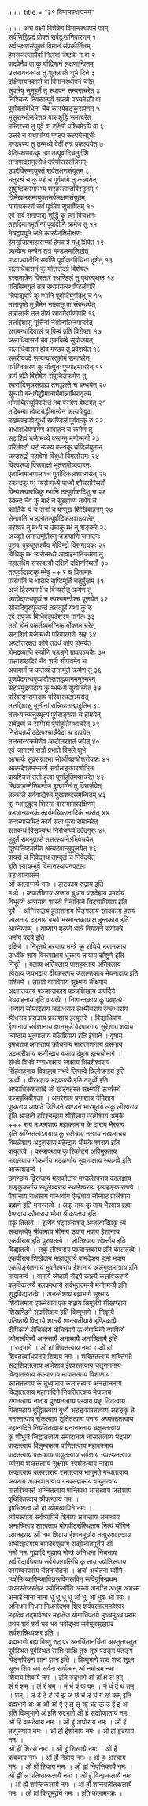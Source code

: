 +++
title = "३९ विमानस्थापनम्"

+++
अथ वक्ष्ये विशेषेण विमानस्थापनं परम्  
सर्वसिद्धिप्रदं प्रोक्तं सर्वदुःखनिवारणम् १  
सर्वलक्षणसंयुक्तं विमानं संप्रकीर्तितम्  
हेमराजतताम्रैर्वा निलया चेष्टके न वा २  
पादपेनैव वा कु र्याद्विमानं लक्षणान्वितम्  
उत्तरायनकाले तु शुक्लपक्षे शुभे दिने ३  
दक्षिणायनकाले वा विमानस्थापनं चरेत्  
सुवारेषु सुमुहूर्ते तु स्थापनं सम्यगाचरेत् ४  
निश्चित्य दिवसात्पूर्वे सप्तमे पञ्चमेऽपि वा  
पूर्वोक्तविधिना चैव कारयेदङ्कुरार्पणम् ५  
भूसुरान्भोजयेत्तत्र वासशुद्धिं समाचरेत्  
मन्दिरस्य तु पूर्वे वा दक्षिणे पश्चिमेऽपि वा ६  
उत्तरे च यथाभोग्यं मण्डपं कल्पयेत्सुधीः  
मण्डपस्य तु तन्मध्ये वेदीं तत्र प्रकल्पयेत् ७  
वेदिलक्षणवत्कृ त्वा तत्पूर्वादिचतुर्दशि  
तन्त्रपादसमुत्सेधं दर्पणोत्तरसन्निभम्  
उपदेविसमायुक्तं सर्वलक्षणसंयुतम् ८  
चतुरश्रं च कु ण्डं च पूर्वभागे तु कल्पयेत्  
सुषुष्टिकरमारभ्य शरहस्तान्तविस्तृतम् ९  
त्रिमेखलसमायुक्तसर्वलक्षणसंयुतम्  
यागोपकरणं सर्वं पूर्वमेव सुभाषितम् १०  
एवं सर्वं समापाद्य शुद्धिं कृ त्वा विचक्षणः  
तत्तद्विमानमूर्तीनां पूर्वादीनि क्रमेण तु ११  
नेत्रद्वययुते जक्षे कारयेदक्षिमोक्षणः  
हेमसूचिप्रभाहाराभ्यां हेमपात्रे मधुं क्षिपेत् १२  
त्र्यम्केन मन्त्रेन तत्र मण्डलमालिखेत्  
मध्वाज्यादीनि सर्वाणि पूर्वोक्तविधिना दृशेत् १३  
जलाधिवासनं कु र्यात्तत्तदग्रे विशेषतः  
हस्तमात्रेण विस्तारं स्थण्डिलं तु पृथक्पृथक् १४  
प्रतिबिम्बयुतं तत्र स्थापयेत्स्थण्डिलोपरि  
त्रिपाद्युपरि कु म्भानि पूर्वादियुगदिक्षु च १५  
तत्तत्पृष्ठे तु हैमेन नालात्तु वा संबन्धयेत्  
तन्नालार्क तत तोयं स्रावयेद्दर्पणोपरि १६  
तत्तद्दिशासु मूर्त्तिनां नेत्रोन्मीलनमाचरेत्  
रक्षाबन्धादिवासं च बिम्बं प्रति विशेषतः १७  
जलाधिवासनं चैव एकबिम्बे सुयोजयेत्  
जलाधिवासनं ह्येवं मण्डपं तु प्रवेशयेत् १८  
समरीयपदे सम्यग्वास्तुहोमं समाचरेत्  
पर्यग्निकरणं कु र्यात्पुनः पुण्याहमाचरेत् १९  
कर्मं प्रति विशेषेण संपूजितक्रमेण तु  
स्वर्णादिसूत्रसंग्राह्य तत्तद्धस्ते च बन्धयेत् २०  
सूच्यग्रे बन्धयेद्धीमान्गर्भमालाभिरावृतम्  
भोमाब्दिस्थूपिपर्यन्तं नव वस्त्रेण वेष्टयेत् २१  
तद्बिम्बा त्वेष्टयेद्धीमान्येनं कल्पयेद्धृदा  
मखमण्डपवेद्यूर्ध्वे स्थण्डिलं पूर्ववत्कु रु २२  
अधाराधेयमार्गेण आवाहनं च क्रमेण तु  
सदाशिवं यजेन्मध्ये वसान्तु मनोन्मनी २३  
परितोष्टौ घटं न्यस्य वस्त्रकू र्चादिसंयुतान्  
चण्डरुद्रो महावेगो विबुधो विमलोत्तमः २४  
विश्वरूपो विरूपाक्षो भूतरूपोव्यवाहनः  
एतान्विमानपालाश्च पूर्वादिकलशान्न्यसेत् २५  
स्कन्दकु म्भं न्यसेन्मध्ये पाध्वौ शौचसंस्थितौ  
विन्यस्त्वावधिकु म्भानि तत्पूर्वाष्टदिक्षु च २६  
स्कन्द चैव कु मारं च सुब्रह्मण्यं तथैव च  
कार्तिके यं च सेनां च षण्मुखं शिखिवाहनम् २७  
सेनापतिं च इत्येतत्पूर्वादिकलशान्न्यसेत्  
महेश्वरं तु मध्ये च उमाकु म्भं तु शङ्करे २८  
अच्युते अनन्तमूर्तिस्तु चक्रपाणि जनार्दनः  
पुरुषः पुरुष्टुतश्चैव गोविन्दो वित्तनायकः २९  
विधिकु म्भं न्यसेन्मध्ये आवाहनादिक्रमेण तु  
महालक्ष्मि सरस्वत्यौ दक्षिणे दक्षिणस्थितौ ३०  
तत्पूर्वाद्यष्टकु म्भेषु ++ रं च पितामहः  
प्रजापतिं च धातारं सृष्टिमूर्तिं चतुर्मुखम् ३१  
अजं हिरण्यगर्भं च विन्यसेत्तु क्रमेण तु  
ध्यायेद्गन्धपुष्पं च स्वस्वमन्त्रैश्च पूजयेत् ३२  
सौरादिगुरुपूजान्तं तत्तत्पूर्वे यथा कु रु  
एवं संपूज्य विधिवदुपदेशस्य मार्गतः ३३  
ततो होमं प्रकर्तव्यमग्निकार्योक्तमाचरेत्  
सदाशिवं यजेन्मध्ये परिवारगणैः सह ३४  
अष्टोत्तरशतं वापि तदर्धं वापि होमयेत्  
होमद्रव्याणि सर्वाणि षडङ्गे ब्रह्मपञ्चकैः ३५  
पालाशखदिरं चैव शमी श्रीपत्रमेव च  
अपामार्गं च कर्तव्यं तत्तन्मूले क्रमेण तु ३६  
पूजयेद्गन्धपुष्पाद्यैस्तत्तद्ध्यानमनुस्मरन्  
संहारमुद्रयादाय कु म्भमध्ये सुयोजयेत् ३७  
परिवारान्समादाय परिवारघटान्न्यसेत्  
तत्तद्दिशासु मूर्त्तीनां सन्निधानाद्माहुतिम् ३८  
तत्तध्यानमनुस्मृत्य पूर्वसङ्ख्या च होमयेत्  
सर्वद्रव्यं च सम्मिश्रं पूर्णाहुतिमथाचरेत् ३९  
निरोधार्घ्यं ददेत्पश्चान्नैवेद्यं च दापयेत्  
तत्तन्मन्त्रक्रमेणैव अष्टोत्तरशतं जपेत् ४०  
एवं जागरणं रात्रौ प्रभाते विमले शुभे  
आचार्यः सुप्रसन्नात्मा सोष्णीषश्चोत्तरीयकः ४१  
आत्मदैवतमभ्यर्च्य सर्वालङ्कारशोभितः  
प्रायश्चित्तं ततो हुत्वा पूर्णाहुतिमथाचरेत् ४२  
स्विष्टमग्नेतिमन्त्रेण हुत्वाग्निं तु विसर्जयेत्  
तत्काले सर्ववाद्यैश्च मुखशब्दसमन्वितम् ४३  
कु म्भानुद्धृत्य शिरसा वासयामप्रदक्षिणम्  
षडध्वन्यासकं कार्यमधिष्ठानादिकं न्यसेत् ४४  
मन्त्रन्यासमिदं कार्यं सतां पूजा समाचरेत्  
रक्षाबन्धं विसृज्याथ निरोधार्घ्यं ददेद्गुरुः ४५  
मुहूर्ते समनुप्राप्ते तत्तत्स्थानेऽभिषेचयेत्  
गुरुपदिष्टमार्गेण अन्यदेवान्सुपूजयेत् ४६  
पायसं च निवेद्याथ ताम्बूलं च निवेदयेत्  
इति स्वायम्भुवे विमानस्थापनपटलः  
षडध्वान्यासम्  
ओं कालाग्नये नमः । हाटकाय रुद्राय इति  
मध्ये । कपालीशाय अजाय बुधाय वज्रदेहाय प्रमर्दाय  
विभूतये अव्ययाय शास्त्रे पिनाकिने त्रिदशाधिपाय इति  
पूर्वे । अग्निरुद्राय हुताशनाय पिङ्गलाय खादकाय हराय  
ज्वलनाय दहनाय बभ्रवे भस्मान्तकाय क्ष हुन्तकाय इति  
आग्नेय्याम् । याम्याय मृत्यवे धात्रे वियोक्त्रे संयोक्त्रे  
धर्माय पदये इति  
दक्षिणे । निरृतये मरणाय भन्त्रे क्रू राधिये भयानकाय  
ऊर्ध्वके शाय विरूपाक्षाय धूक्राय तायाय दम्ष्ट्रिणे इति  
निरृते । बलाय अतिबलाय पाशहस्ताय अतिबलाय  
श्वेताय जयभद्राय दीर्घहस्ताय जलान्तकाय मेघनादाय इति  
पश्चिमे । लाघवे वायवेगाय सूक्ष्माय तीक्ष्णाय  
अक्षान्तकाय पञ्चान्तकाय पञ्चशिखाय कपर्दिने  
मेघवाहनाय इति वायव्ये । निशान्तकाय कू पवह्न्ये  
धन्याय सौम्यदेहाय जटाधराय लक्ष्मीधराय रक्तधाराय  
श्रीधराय प्रसन्नाय प्रकाशाय इत्युत्तरे । विद्याधिपाय  
ईशानाय सर्वज्ञानाय ज्ञानभुजे वेदपारगाय सुरेशाय शर्वाय  
ज्येष्ठाय भूतपालाय बलिप्रियाय इति ईशाने । वृषाय  
वृषधराय अनन्ताय क्रोधनाय मारुताशनाय ग्रसनाय  
उदम्बरीशाय फणीन्द्राय वज्राय दंष्ट्राय इत्यधोभागे ।  
शंभवे विभवे गणाध्यक्षाय त्र्यक्षाय त्रिदशेश्वराय  
सिंहवाहनाय विवाहाय नभवे लिप्सवे त्रिलोचनाय इति  
ऊर्ध्वे । वीरभद्राय भद्रकाल्यै इति तदूर्ध्वे इति  
अष्टाधिकशतादि ओं खड्गहस्त सक्ष्म्यरि ऊर्ध्वस्थे  
पञ्चपृथिवीगताः । अमरेशाय प्रभाशाय नैमिशाय  
पुष्कराय आषाढे डिण्डिने खण्डने भारभूतये लकु लीश्वराय  
इति अप्तत्वे हरिश्चन्द्राय श्रीशैलाय जल्पेशाय अमृकै  
+++ राय मध्यमेशाय महाकालाय के दाराय भैरवाय  
इति अग्नितत्वेऽगयाय कु रुक्षेत्राय नखाय नखलाचय  
विमलेशाय अट्टहासाय महेन्द्राय भीमके श्वराय इति  
वायुतत्वे । वस्त्रापथाय कु रिकोटये अविमुक्ताय  
महालयाय गोकर्णाय भद्रकर्णाय सुवर्णाक्षाय स्थाणवे इति  
आकाशतत्वे ।  
छगण्डाय द्विरण्डाय महाकोटाय मण्डलेश्वराय कालज्ञाय  
शङ्कुकर्णाय स्थूलेश्वराय स्थलेश्वराय इत्यहङ्कारतत्वे ।  
पैशाचाय राक्षसाय गान्धर्वाय ऐन्द्र्याय सौम्याह प्राजेशाय  
ब्रह्मणे इति मनस्तत्वे । अकृ ताय कृ ताय भैरवाय ब्रह्मा  
वैष्णवाय कौमाराय भौमा श्रीकण्ठाय इति  
प्रकृ तितत्वे । इत्येवं षट्पञ्चाशत् अप्तत्वादिप्रकृ त्यं  
सप्ततत्वेषु श्रीवामाय भीमाय उग्राय भवाय ईशानाय  
एकवीराय इति पुरुषतत्वे । जोतिश्याय संवर्त्ताय इति  
विद्यातत्वे । लकु लीश्वराय पञ्चान्तकाय इति कालतत्वे ।  
एकवीराय शिखेदाय माहाद्युतये वामदेवाय हलो भवाय  
एकपिङ्गेक्षणाय भुवनेश्वराय ईशानाय अङ्गुष्ठमात्राय इति  
मायातत्वे । वामायै जेष्ठायै रौद्र्यै काल्यै कलविकरण्यै  
बलविकरण्यै बलप्रमथन्यै सर्वभूतदमन्यै मनोन्मन्यै इति  
शुद्धविद्यातत्वे । अनन्तेशाय ब्रह्मभागे सूक्ष्माय  
शिवोत्तमाय एकनेत्राय एक रुद्राय त्रिमूर्त्तये श्रीखण्डाय  
शिखण्डिने सदाशिवाय इति विष्णुभागे । निवृत्यै  
प्रतिष्ठायै विद्यायै शान्त्यै शान्त्यतीयायै इण्डिकायै  
दीपिकायै रोचिकायै मोचिकायै ऊर्ध्वगामिन्यै व्यापिन्यै  
व्योमरूपिण्यै अनन्तायै अनाथायै अनाश्रितायै इति  
। रुद्रभागे । ओं हां शिवतत्वाय नमः । ओं हां  
शिवतत्वाधिपतये शिवाय नमः । शक्तितत्वाय शक्तिमते  
सदाशिवतत्वाय अजेशाय ईश्वरतत्वाय चतुराननाय  
विद्यातत्वाय कल्याणाय मायातत्वाय विशाक्षाय  
कालतत्वाय के तुध्वजाय कलातत्वाय अनलाननाय  
विद्यातत्वाय महानादिने नियतितत्वाय मेघजाय  
रागतत्वाय नादाय पुरुषतत्वाय प्लवाय प्रकृ तितत्वाय  
पितामहाय बुद्धितत्वाय बुध्यै अहङ्कारतत्वाय अहङ्कृ ते  
मनस्तत्वाय संकल्पाय शृतितत्वाय पनाय अव्यक्ततत्वाय  
महानादिने नियतितत्वाय घनानान्ताय चक्षुस्तत्वाय  
कृ णीभुजे जिह्वातत्वाय समादानाय नासातत्वाय भद्रभाय  
वाक्तत्वाय विलुम्बकाय पाणितत्वाय महावक्त्राय  
पादतत्वाय प्रकाशाय पायुतत्वाय सर्वज्ञाय उपस्थतत्वाय  
व्योराय शब्दतत्वाय सूक्ष्माय स्पर्शतत्वाय नादाय  
रूपतत्वाय बलवत्तराय रसतत्वाय भानुमते गन्धतत्वाय  
जयदाय आकाशतत्वाय गन्धसंज्ञकाय वायुतत्वाय  
मातरिश्वरन्ने अग्नितत्वाय षान्तिपथ अप्तत्वाय जलेशाय  
पृथिवितत्वाय श्रीकण्ठाय नमः ।  
इषत्त्रिंशत्व ओं हां व्योमव्यापिने नमः ।  
व्योमरूपाय सर्वव्यापिने शिवाय अनन्ताय अनाथाय  
अनाश्रिताय शाश्वताय योगपीठसंस्थिताय नित्यं योगिने  
ध्यानहराय ओं नमः शिवाय ईशानमूर्धाय तत्पुरुषवक्त्राय  
अघोरहृदयाय वामदेवगुह्याय सद्योजातमूर्तये ओं  
नमो नमः गुह्यादि गुह्याय गोप्त्रे अनिधना निधनाय  
सर्वविद्याधिपाय सर्वगेयागात्तिधि कृ ताय ज्योतिरूपाय  
परमेश्वरपराय चेतनाचेतना । अचो अचेतना व्योमि-  
न्व्योमिन्व्यापिन्व्यापिन्नरूपिनरूपिन् रूपिन्रूपिन्प्रथम  
प्रथमस्तेजस्तेज ज्योतिर्ज्योति अरूप अनग्नि अधूम अभस्म  
अनादे नाना नाना धू धू धू धू ओं भूः ओं भुवः ओं स्वः ।  
अनिधन निधन निधनोद्भव शिव शर्वपरमात्ममहेश्वर  
महादेव तद्भावेश्वर महातेज योगाधिपतये मुञ्चमुञ्च प्रथम  
प्रथम शर्व शर्व भव भव भवोद्भव सर्वभूतसुखप्रद  
सर्वसान्निध्यकर इति ।  
ब्रह्मभागो ब्रह्म विष्णु रुद्र पर अनर्चितानर्चिता अस्तुतास्तुत  
पूर्वस्थित पूर्वस्थित साक्षि साक्षि तुरु तुरु पतङ्ग पतङ्ग  
पिङ्गपिङ्ग ज्ञान ज्ञान इति । विष्णुभागे शब्द शब्द सूक्ष्म  
सूक्ष्म शिव सर्व सर्वदा सर्वात्मन् ओं नमोन्नम नमः  
शिवाय शिवायै नमः । इति रुद्रभागे ओं हां क्षं लं हम् ।  
सं षं शम् । लं रं यम् । मं भं बं फं पम् । नं धं दं थं तम्  
। णम् । डं ढं ठे टं ञं झं जं छं चं डं घं गं खं कम् इति  
ब्रह्मभागे अः अं औं ओं ऐं एं लॄं लृं ॠं ऋं ऊं उं ईं इं आं  
इति विष्णुभागे अं इति रुद्रभागे ओं हं सद्योजाताय नमः  
ओं हिं वामदेवाय नमः । ओं हुं अघोराय नमः । ओं हें  
तत्पुरुषाय नमः । ओं हों ईशानाय नमः । ओं हां हृदयाय  
नमः ।  
ओं हीं शिरसे नमः । ओं हूं शिखायै नमः । ओं हैं  
कवचाय नमः । ओं हौं नेत्राय नमः । ओं हः अस्त्राय  
नमः । ओं हों शिवाय नमः । ओं ह्लां निवृत्तिकायै नमः ।  
ओं ह्वीं लं प्रतिष्ठाकलायै नमः । ओं हुं विद्याकलायै नमः  
। ओं ह्यैं शान्तिकलायै नमः । ओं हौं शान्त्यतीतकलायै  
नमः । ओं हां बिन्दुमूर्तये नमः । इति कलामन्त्राः ।  